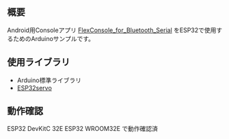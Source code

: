 ## 概要
Android用Consoleアプリ [FlexConsole_for_Bluetooth_Serial](https://github.com/UGOKU-Lab/FlexConsole_for_Bluetooth_Serial) をESP32で使用するためのArduinoサンプルです。

## 使用ライブラリ
- Arduino標準ライブラリ
- [ESP32servo](https://www.arduino.cc/reference/en/libraries/esp32servo/)

## 動作確認
ESP32 DevKitC 32E ESP32 WROOM32E で動作確認済
 
